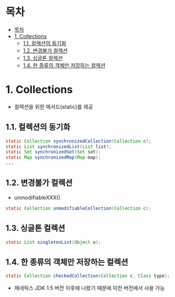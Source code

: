 # 목차
- [목차](#목차)
- [1. Collections](#1-collections)
  - [1.1. 컬렉션의 동기화](#11-컬렉션의-동기화)
  - [1.2. 변경불가 컬렉션](#12-변경불가-컬렉션)
  - [1.3. 싱글톤 컬렉션](#13-싱글톤-컬렉션)
  - [1.4. 한 종류의 객체만 저장하는 컬렉션](#14-한-종류의-객체만-저장하는-컬렉션)

# 1. Collections
- 컬렉션을 위한 메서드(static)를 제공

## 1.1. 컬렉션의 동기화 

```java
static Collection synchronizedCollection(Collection c);
static List synchronizedList(List list);
static Set synchronizedSet(Set set);
static Map synchronizedMap(Map map);
...
```

## 1.2. 변경불가 컬렉션
- unmodifiableXXX()

```java
static Collection unmodifiableCollection(Collection c);
```

## 1.3. 싱글톤 컬렉션
```java
static List singletonList(Object o);
```

## 1.4. 한 종류의 객체만 저장하는 컬렉션
```java
static Collection checkedCollection(Collection c, Class type);
```
- 제네릭스 JDK 1.5 버전 이후에 나왔기 때문에 이전 버전에서 사용 가능
